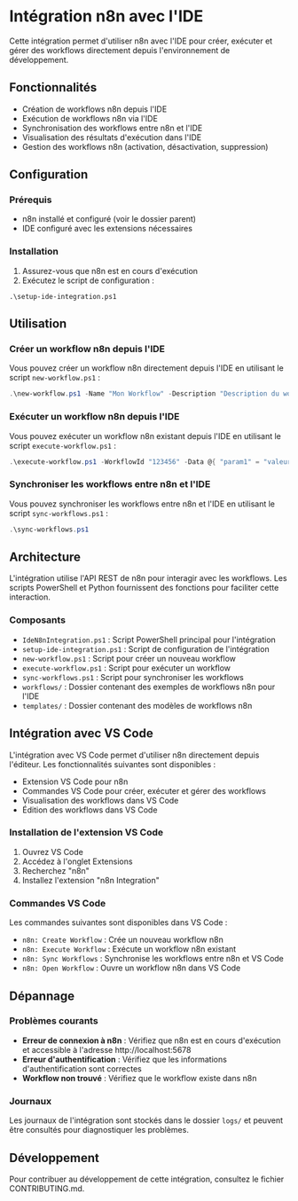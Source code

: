 # Intégration n8n avec l'IDE

Cette intégration permet d'utiliser n8n avec l'IDE pour créer, exécuter et gérer des workflows directement depuis l'environnement de développement.

## Fonctionnalités

- Création de workflows n8n depuis l'IDE
- Exécution de workflows n8n via l'IDE
- Synchronisation des workflows entre n8n et l'IDE
- Visualisation des résultats d'exécution dans l'IDE
- Gestion des workflows n8n (activation, désactivation, suppression)

## Configuration

### Prérequis

- n8n installé et configuré (voir le dossier parent)
- IDE configuré avec les extensions nécessaires

### Installation

1. Assurez-vous que n8n est en cours d'exécution
2. Exécutez le script de configuration :

```
.\setup-ide-integration.ps1
```

## Utilisation

### Créer un workflow n8n depuis l'IDE

Vous pouvez créer un workflow n8n directement depuis l'IDE en utilisant le script `new-workflow.ps1` :

```powershell
.\new-workflow.ps1 -Name "Mon Workflow" -Description "Description du workflow"
```

### Exécuter un workflow n8n depuis l'IDE

Vous pouvez exécuter un workflow n8n existant depuis l'IDE en utilisant le script `execute-workflow.ps1` :

```powershell
.\execute-workflow.ps1 -WorkflowId "123456" -Data @{ "param1" = "valeur1" }
```

### Synchroniser les workflows entre n8n et l'IDE

Vous pouvez synchroniser les workflows entre n8n et l'IDE en utilisant le script `sync-workflows.ps1` :

```powershell
.\sync-workflows.ps1
```

## Architecture

L'intégration utilise l'API REST de n8n pour interagir avec les workflows. Les scripts PowerShell et Python fournissent des fonctions pour faciliter cette interaction.

### Composants

- `IdeN8nIntegration.ps1` : Script PowerShell principal pour l'intégration
- `setup-ide-integration.ps1` : Script de configuration de l'intégration
- `new-workflow.ps1` : Script pour créer un nouveau workflow
- `execute-workflow.ps1` : Script pour exécuter un workflow
- `sync-workflows.ps1` : Script pour synchroniser les workflows
- `workflows/` : Dossier contenant des exemples de workflows n8n pour l'IDE
- `templates/` : Dossier contenant des modèles de workflows n8n

## Intégration avec VS Code

L'intégration avec VS Code permet d'utiliser n8n directement depuis l'éditeur. Les fonctionnalités suivantes sont disponibles :

- Extension VS Code pour n8n
- Commandes VS Code pour créer, exécuter et gérer des workflows
- Visualisation des workflows dans VS Code
- Édition des workflows dans VS Code

### Installation de l'extension VS Code

1. Ouvrez VS Code
2. Accédez à l'onglet Extensions
3. Recherchez "n8n"
4. Installez l'extension "n8n Integration"

### Commandes VS Code

Les commandes suivantes sont disponibles dans VS Code :

- `n8n: Create Workflow` : Crée un nouveau workflow n8n
- `n8n: Execute Workflow` : Exécute un workflow n8n existant
- `n8n: Sync Workflows` : Synchronise les workflows entre n8n et VS Code
- `n8n: Open Workflow` : Ouvre un workflow n8n dans VS Code

## Dépannage

### Problèmes courants

- **Erreur de connexion à n8n** : Vérifiez que n8n est en cours d'exécution et accessible à l'adresse http://localhost:5678
- **Erreur d'authentification** : Vérifiez que les informations d'authentification sont correctes
- **Workflow non trouvé** : Vérifiez que le workflow existe dans n8n

### Journaux

Les journaux de l'intégration sont stockés dans le dossier `logs/` et peuvent être consultés pour diagnostiquer les problèmes.

## Développement

Pour contribuer au développement de cette intégration, consultez le fichier CONTRIBUTING.md.
